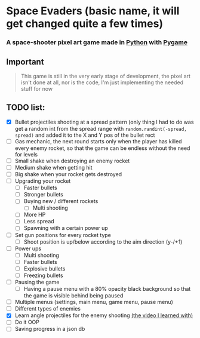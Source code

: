 # Space Evaders (basic name, it will get changed quite a few times)
### A space-shooter pixel art game made in [Python](https://github.com/python/cpython) with [Pygame](https://github.com/pygame/pygame)

## Important
> This game is still in the very early stage of development, the pixel art isn't done at all, nor is the code, I'm just implementing the needed stuff for now

## TODO list:
- [x] Bullet projectiles shooting at a spread pattern (only thing I had to do was get a random int from the spread range with `random.randint(-spread, spread)` and added it to the X and Y pos of the bullet rect
- [ ] Gas mechanic, the next round starts only when the player has killed every enemy rocket, so that the game can be endless without the need for levels
- [ ] Small shake when destroying an enemy rocket
- [ ] Medium shake when getting hit
- [ ] Big shake when your rocket gets destroyed
- [ ] Upgrading your rocket
  - [ ] Faster bullets
  - [ ] Stronger bullets
  - [ ] Buying new / different rockets
    - [ ] Multi shooting
  - [ ] More HP
  - [ ] Less spread
  - [ ] Spawning with a certain power up
- [ ] Set gun positions for every rocket type
  - [ ] Shoot position is up/below according to the aim direction (y-/+1)
- [ ] Power ups 
  - [ ] Multi shooting
  - [ ] Faster bullets
  - [ ] Explosive bullets
  - [ ] Freezing bullets
- [ ] Pausing the game
  - [ ] Having a pause menu with a 80% opacity black background so that the game is visible behind being paused
- [ ] Multiple menus (settings, main menu, game menu, pause menu)
- [ ] Different types of enemies
- [x] Learn angle projectiles for the enemy shooting [(the video I learned with)](https://youtu.be/3DeW-7vbc50)
- [ ] Do it OOP
- [ ] Saving progress in a json db 
